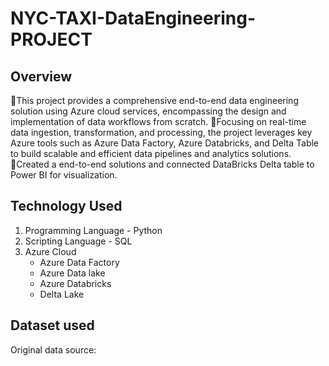 # NYC-TAXI-DataEngineering-PROJECT

## Overview

This project provides a comprehensive end-to-end data engineering solution using Azure cloud services, encompassing the design and implementation of data workflows from scratch.
Focusing on real-time data ingestion, transformation, and processing, the project leverages key Azure tools such as Azure Data Factory, Azure Databricks, and Delta Table to build scalable and efficient data pipelines and analytics solutions.
Created a end-to-end solutions and connected DataBricks Delta table to Power BI for visualization.




## Technology Used
1. Programming Language - Python 
2. Scripting Language - SQL 
3. Azure Cloud
   - Azure Data Factory
   - Azure Data lake
   - Azure Databricks
   - Delta Lake

     
## Dataset used
Original data source:
